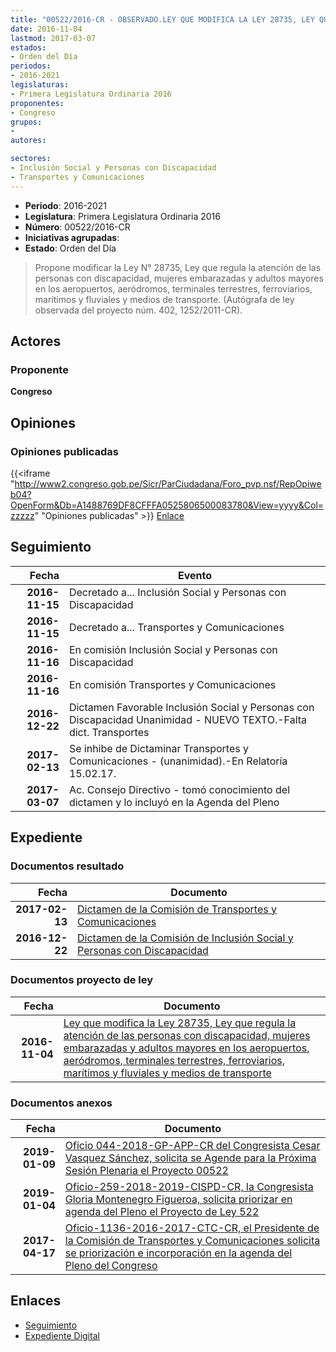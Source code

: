 ```yaml
---
title: "00522/2016-CR - OBSERVADO.LEY QUE MODIFICA LA LEY 28735, LEY QUE REGULA LA ATENCIÓN DE LAS PERSONAS CON DISCAPACIDAD, MUJERES EMBARAZADAS Y ADULTOS MAYORES EN LOS AEROPUERTOS, AERÓDROMOS, TERMINALES TERRESTRESM FERROVIARIOS, MARÍTIMOS Y FLUVIALES Y MEDIOS DE TRANSPORTE"
date: 2016-11-04
lastmod: 2017-03-07
estados:
- Orden del Día
periodos:
- 2016-2021
legislaturas:
- Primera Legislatura Ordinaria 2016
proponentes:
- Congreso
grupos:
- 
autores:

sectores:
- Inclusión Social y Personas con Discapacidad
- Transportes y Comunicaciones
---
```

- **Periodo**: 2016-2021
- **Legislatura**: Primera Legislatura Ordinaria 2016
- **Número**: 00522/2016-CR
- **Iniciativas agrupadas**: 
- **Estado**: Orden del Día

> Propone modificar la Ley N° 28735, Ley que regula la atención de las personas con discapacidad, mujeres embarazadas y adultos mayores en los aeropuertos, aeródromos, terminales terrestres, ferroviarios, marítimos y fluviales y medios de transporte. (Autógrafa de ley observada del proyecto núm. 402, 1252/2011-CR).


## Actores

### Proponente

**Congreso**

## Opiniones

### Opiniones publicadas

{{<iframe "http://www2.congreso.gob.pe/Sicr/ParCiudadana/Foro_pvp.nsf/RepOpiweb04?OpenForm&Db=A1488769DF8CFFFA0525806500083780&View=yyyy&Col=zzzzz" "Opiniones publicadas" >}}
[Enlace](http://www2.congreso.gob.pe/Sicr/ParCiudadana/Foro_pvp.nsf/RepOpiweb04?OpenForm&Db=A1488769DF8CFFFA0525806500083780&View=yyyy&Col=zzzzz)


## Seguimiento

| Fecha | Evento |
|------:|--------|
| **2016-11-15** | Decretado a... Inclusión Social y Personas con Discapacidad |
| **2016-11-15** | Decretado a... Transportes y Comunicaciones |
| **2016-11-16** | En comisión Inclusión Social y Personas con Discapacidad |
| **2016-11-16** | En comisión Transportes y Comunicaciones |
| **2016-12-22** | Dictamen Favorable Inclusión Social y Personas con Discapacidad Unanimidad - NUEVO TEXTO.-Falta dict. Transportes |
| **2017-02-13** | Se inhibe de Dictaminar Transportes y Comunicaciones - (unanimidad).-En Relatoría 15.02.17. |
| **2017-03-07** | Ac. Consejo Directivo - tomó conocimiento del dictamen y lo incluyó en la Agenda del Pleno |

## Expediente

### Documentos resultado

| Fecha | Documento |
|------:|-----------|
| **2017-02-13** | [Dictamen de la Comisión de Transportes y Comunicaciones](http://www.leyes.congreso.gob.pe/Documentos/2016_2021/Dictamenes/Proyectos_de_Ley/00522DC23MAY20170213.pdf) |
| **2016-12-22** | [Dictamen de la Comisión de Inclusión Social y Personas con Discapacidad](http://www.leyes.congreso.gob.pe/Documentos/2016_2021/Dictamenes/Proyectos_de_Ley/00522DC13MAY20161222.pdf) |

### Documentos proyecto de ley

| Fecha | Documento |
|------:|-----------|
| **2016-11-04** | [Ley que modifica la Ley 28735, Ley que regula la atención de las personas con discapacidad, mujeres embarazadas y adultos mayores en los aeropuertos, aeródromos, terminales terrestres, ferroviarios, marítimos y fluviales y medios de transporte](http://www.leyes.congreso.gob.pe/Documentos/2016_2021/Proyectos_de_Ley_y_de_Resoluciones_Legislativas/PL0052220161104.pdf) |

### Documentos anexos

| Fecha | Documento |
|------:|-----------|
| **2019-01-09** | [Oficio 044-2018-GP-APP-CR del Congresista Cesar Vasquez Sánchez, solicita se Agende para la Próxima Sesión Plenaria el Proyecto 00522](http://www.leyes.congreso.gob.pe/Documentos/2016_2021/Oficios/Grupos_Parlamentarios/OFICIO-044-2018-GP-APP-CR.pdf) |
| **2019-01-04** | [Oficio-259-2018-2019-CISPD-CR, la Congresista Gloria Montenegro Figueroa, solicita priorizar en agenda del Pleno el Proyecto de Ley 522](http://www.leyes.congreso.gob.pe/Documentos/2016_2021/Oficios/Comisiones_Ordinarias/OFICIO-259-2018-2019-CISPD-CR.pdf) |
| **2017-04-17** | [Oficio-1136-2016-2017-CTC-CR, el Presidente de la Comisión de Transportes y Comunicaciones solicita se priorización e incorporación en la agenda del Pleno del Congreso](http://www.leyes.congreso.gob.pe/Documentos/2016_2021/Oficios/Comisiones_Ordinarias/OFICIO-1136-2016-2017-CTC-CR.pdf) |

## Enlaces

- [Seguimiento](http://www2.congreso.gob.pe/Sicr/TraDocEstProc/CLProLey2016.nsf/f7fff46988ca05b1052578e100829cc7/481c6d1de4f83cce052580640059c62a?OpenDocument)
- [Expediente Digital](http://www2.congreso.gob.pe/Sicr/TraDocEstProc/Expvirt_2011.nsf/visbusqptramdoc1621/00522?opendocument)

